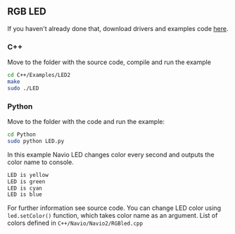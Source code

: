 ## RGB LED

If you haven't already done that, download drivers and examples code [here](navio-repository-cloning/).

### C++

Move to the folder with the source code, compile and run the example
```bash
cd C++/Examples/LED2
make
sudo ./LED
```
### Python

Move to the folder with the code and run the example:
```bash
cd Python
sudo python LED.py
```  

In this example Navio LED  changes color every second and outputs the color name to console.
```bash
LED is yellow
LED is green
LED is cyan
LED is blue
```

For further information see source code. You can change LED color using ```led.setColor()``` function, which takes color name as an argument. List of colors defined in ```C++/Navio/Navio2/RGBled.cpp```
